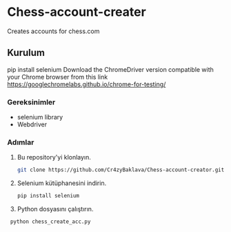 # Chess-account-creater

Creates accounts for chess.com

## Kurulum

pip install selenium
Download the ChromeDriver version compatible with your Chrome browser from this link https://googlechromelabs.github.io/chrome-for-testing/

### Gereksinimler

- selenium library
- Webdriver

### Adımlar

1. Bu repository'yi klonlayın.
   ```bash
   git clone https://github.com/Cr4zyBaklava/Chess-account-creator.git
2. Selenium kütüphanesini indirin.
   ```bash
   pip install selenium
3. Python dosyasını çalıştırın.
  ```bash
   python chess_create_acc.py
